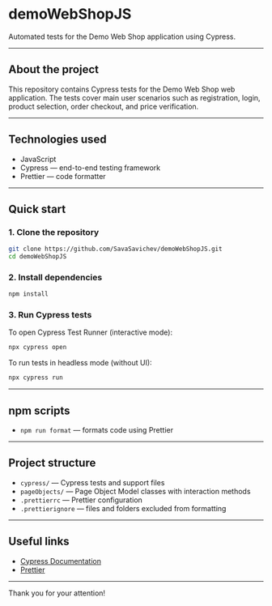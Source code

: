 # demoWebShopJS

Automated tests for the Demo Web Shop application using Cypress.

---

## About the project

This repository contains Cypress tests for the Demo Web Shop web application. The tests cover main user scenarios such as registration, login, product selection, order checkout, and price verification.

---

## Technologies used

- JavaScript  
- Cypress — end-to-end testing framework  
- Prettier — code formatter  

---

## Quick start

### 1. Clone the repository

```bash
git clone https://github.com/SavaSavichev/demoWebShopJS.git
cd demoWebShopJS
```

### 2. Install dependencies

```bash
npm install
```

### 3. Run Cypress tests

To open Cypress Test Runner (interactive mode):

```bash
npx cypress open
```

To run tests in headless mode (without UI):

```bash
npx cypress run
```

---

## npm scripts

- `npm run format` — formats code using Prettier

---

## Project structure

- `cypress/` — Cypress tests and support files  
- `pageObjects/` — Page Object Model classes with interaction methods  
- `.prettierrc` — Prettier configuration  
- `.prettierignore` — files and folders excluded from formatting  

---

## Useful links

- [Cypress Documentation](https://docs.cypress.io)  
- [Prettier](https://prettier.io)  

---

Thank you for your attention!